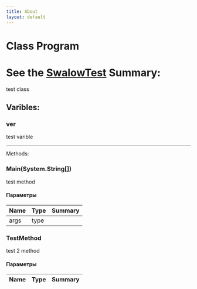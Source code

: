 ```yaml
---
title: About
layout: default
---
```

# Class Program #
See the [SwalowTest](https://github.com/BAKAWAKALAKA/bakawakalaka.github.io)
Summary:
============

test class
            
Varibles:
------------
### ver ###

test varible
            
------------
Methods:
### Main(System.String[]) ###

test method
            
 
#### Параметры ####
|Name|Type|Summary|
|----|----|-------|
|args|type|
 
### TestMethod ###

test 2 method
            
 
#### Параметры ####
|Name|Type|Summary|
|---|---|---|
